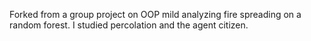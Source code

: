 Forked from a group project on OOP mild analyzing fire spreading on a random forest. I studied percolation and the agent citizen.
